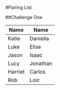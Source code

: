 #Pairing List

##Challenge One

Name | Name
---|---
Katie| Daniella
Luke| Elise
Jason| Isaac
Lucy| Jonathan
Harriet| Carlos
Rob| Loic